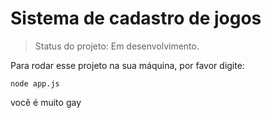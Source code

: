 <h1>Sistema de cadastro de jogos</h1>

> Status do projeto: Em desenvolvimento.

Para rodar esse projeto na sua máquina, por favor digite:

```
node app.js
```

você é muito gay
